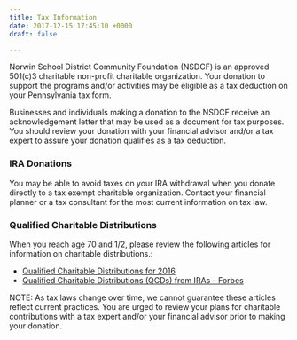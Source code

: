 ```yaml
---
title: Tax Information
date: 2017-12-15 17:45:10 +0000
draft: false

---
```

Norwin School District Community Foundation (NSDCF) is an approved 501(c)3 charitable non-profit charitable organization.  Your donation to support the programs and/or activities may be eligible as a tax deduction on your Pennsylvania tax form.

Businesses and individuals making a donation to the NSDCF receive an acknowledgement letter that may be used as a document for tax purposes.  You should review your donation with your financial advisor and/or a tax expert to assure your donation qualifies as a tax deduction.

### IRA Donations

You may be able to avoid taxes on your IRA withdrawal when you donate directly to a tax exempt charitable organization.  Contact your financial planner or a tax consultant for the most current information on tax law.

### Qualified Charitable Distributions

When you reach age 70 and 1/2, please review the following articles for information on charitable distributions.:

* [Qualified Charitable Distributions for 2016](http://financialducksinarow.com/10854/qualified-charitable-distributions-for-2016/)
* [Qualified Charitable Distributions (QCDs) from IRAs - Forbes](http://www.forbes.com/sites/davidmarotta/2016/04/28/qualified-charitable-distributions-qcds-from-iras/#292bf1911f06)

NOTE:  As tax laws change over time, we cannot guarantee these articles reflect current practices.  You are urged to review your plans for charitable contributions with a tax expert and/or your financial advisor prior to making your donation.
